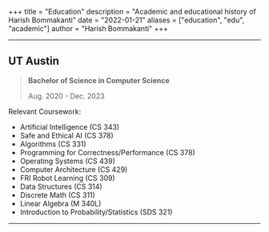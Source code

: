 +++
title = "Education"
description = "Academic and educational history of Harish Bommakanti"
date = "2022-01-21"
aliases = ["education", "edu", "academic"]
author = "Harish Bommakanti"
+++

---

## UT Austin

> **Bachelor of Science in Computer Science**
> 
> Aug. 2020 - Dec. 2023

Relevant Coursework:
  * Artificial Intelligence (CS 343)
  * Safe and Ethical AI (CS 378)
  * Algorithms (CS 331)
  * Programming for Correctness/Performance (CS 378)
  * Operating Systems (CS 439)
  * Computer Architecture (CS 429)
  * FRI Robot Learning (CS 309)
  * Data Structures (CS 314)
  * Discrete Math (CS 311)
  * Linear Algebra (M 340L)
  * Introduction to Probability/Statistics (SDS 321)
---